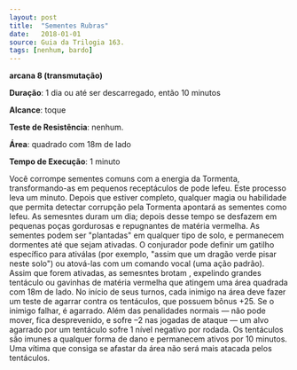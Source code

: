 ```yaml
---
layout: post
title:  "Sementes Rubras"
date:   2018-01-01
source: Guia da Trilogia 163.
tags: [nenhum, bardo]
---
```


**arcana 8 (transmutação)**

**Duração**: 1 dia ou até ser descarregado, então 10 minutos

**Alcance**: toque

**Teste de Resistência**: nenhum.

**Área**: quadrado com 18m de lado

**Tempo de Execução**: 1 minuto

Você corrompe sementes comuns com a energia da Tormenta, transformando-as em pequenos receptáculos de pode lefeu. Este processo leva um minuto. Depois que estiver completo, qualquer magia ou habilidade que permita detectar corrupção pela Tormenta apontará as sementes como lefeu. As semesntes duram um dia; depois desse tempo se desfazem em pequenas poças gordurosas e repugnantes de matéria vermelha.
As sementes podem ser "plantadas" em qualquer tipo de solo, e permanecem dormentes até que sejam ativadas. O conjurador pode definir um gatilho específico para ativálas (por exemplo, "assim que um dragão verde pisar neste solo") ou atová-las com um comando vocal (uma ação padrão). Assim que forem ativadas, as semesntes brotam , expelindo grandes tentáculo ou gavinhas de matéria vermelha que atingem uma área quadrada com 18m de lado.
No início de seus turnos, cada inimigo na área deve fazer um teste de agarrar contra os tentáculos, que possuem bônus +25. Se o inimigo falhar, é agarrado. Além das penalidades normais — não pode mover, fica desprevenido, e sofre –2 nas jogadas de ataque — um alvo agarrado por um tentáculo sofre 1 nível negativo por rodada.
Os tentáculos são imunes a qualquer forma de dano e permanecem ativos por 10 minutos. Uma vítima que consiga se afastar da área não será mais atacada pelos tentáculos.
